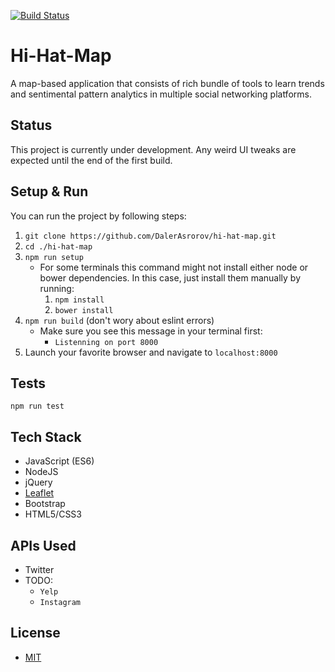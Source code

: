 [![Build Status](https://circleci.com/gh/DalerAsrorov/hi-hat-map.svg?style=shield&circle-token=:circle-token)](https://circleci.com/gh/DalerAsrorov/hi-hat-map)

# Hi-Hat-Map
A map-based application that consists of rich bundle of tools to learn trends and sentimental pattern analytics in multiple social networking platforms.

## Status
This project is currently under development. Any weird UI tweaks are expected until the end of the first build.

## Setup & Run
You can run the project by following steps:
1. `git clone https://github.com/DalerAsrorov/hi-hat-map.git`
2. `cd ./hi-hat-map`
3. `npm run setup`
    * For some terminals this command might not install either node or bower dependencies. In this case, just install them manually by running:
        1. `npm install`
        2. `bower install`
4. `npm run build` (don't wory about eslint errors)
    * Make sure you see this message in your terminal first:
        * `Listenning on port 8000`
5. Launch your favorite browser and navigate to `localhost:8000`

## Tests
`npm run test`  

## Tech Stack
* JavaScript (ES6)
* NodeJS
* jQuery
* [Leaflet](http://leafletjs.com/)
* Bootstrap
* HTML5/CSS3

## APIs Used
* Twitter
* TODO:
    * `Yelp`
    * `Instagram`

## License
* [MIT](LICENSE)
